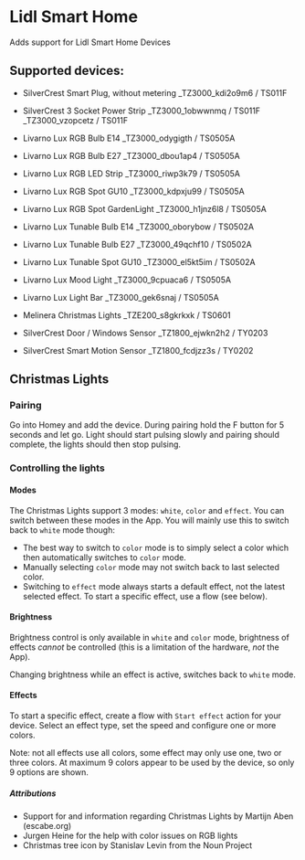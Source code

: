 # Lidl Smart Home
Adds support for Lidl Smart Home Devices

## Supported devices:
- SilverCrest Smart Plug, without metering
    _TZ3000_kdi2o9m6 / TS011F

- SilverCrest 3 Socket Power Strip
    _TZ3000_1obwwnmq / TS011F
    _TZ3000_vzopcetz / TS011F

- Livarno Lux RGB Bulb E14
    _TZ3000_odygigth / TS0505A

- Livarno Lux RGB Bulb E27
    _TZ3000_dbou1ap4 / TS0505A

- Livarno Lux RGB LED Strip
    _TZ3000_riwp3k79 / TS0505A

- Livarno Lux RGB Spot GU10
    _TZ3000_kdpxju99 / TS0505A

- Livarno Lux RGB Spot GardenLight
   _TZ3000_h1jnz6l8 / TS0505A
    
- Livarno Lux Tunable Bulb E14
    _TZ3000_oborybow / TS0502A

- Livarno Lux Tunable Bulb E27
    _TZ3000_49qchf10 / TS0502A

- Livarno Lux Tunable Spot GU10
    _TZ3000_el5kt5im / TS0502A

- Livarno Lux Mood Light
    _TZ3000_9cpuaca6 / TS0505A

- Livarno Lux Light Bar
    _TZ3000_gek6snaj / TS0505A

- Melinera Christmas Lights
    _TZE200_s8gkrkxk / TS0601

- SilverCrest Door / Windows Sensor
    _TZ1800_ejwkn2h2 / TY0203
    
- SilverCrest Smart Motion Sensor
   _TZ1800_fcdjzz3s / TY0202


## Christmas Lights

### Pairing
Go into Homey and add the device. During pairing hold the F button for 5 seconds and let go. Light should start pulsing 
slowly and pairing should complete, the lights should then stop pulsing.

### Controlling the lights

#### Modes
The Christmas Lights support 3 modes: `white`, `color` and `effect`. You can switch between these modes in the App. 
You will mainly use this to switch back to `white` mode though:

* The best way to switch to `color` mode is to simply select a color which then automatically switches to `color` mode.
* Manually selecting `color` mode may not switch back to last selected color.
* Switching to `effect` mode always starts a default effect, not the latest selected effect. To start a specific effect,
use a flow (see below).

#### Brightness
Brightness control is only available in `white` and `color` mode, brightness of effects _cannot_ be controlled (this is
a limitation of the hardware, _not_ the App). 

Changing brightness while an effect is active, switches back to `white` mode. 

#### Effects
To start a specific effect, create a flow with `Start effect` action for your device. Select an effect type, 
set the speed and configure one or more colors.

Note: not all effects use all colors, some effect may only use one, two or three colors. At maximum 9 colors appear
to be used by the device, so only 9 options are shown.

##### Attributions
* Support for and information regarding Christmas Lights by Martijn Aben (escabe.org)
* Jurgen Heine for the help with color issues on RGB lights
* Christmas tree icon by Stanislav Levin from the Noun Project